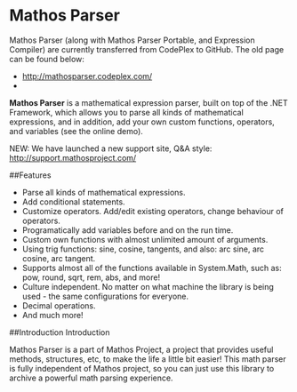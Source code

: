 Mathos Parser
=============
Mathos Parser (along with Mathos Parser Portable, and Expression Compiler) are currently transferred from CodePlex to GitHub. The old page can be found below:
* http://mathosparser.codeplex.com/
* 

**Mathos Parser** is a mathematical expression parser, built on top of the .NET Framework, which allows you to parse all kinds of mathematical expressions, and in addition, add your own custom functions, operators, and variables (see the online demo).

NEW: We have launched a new support site, Q&A style: http://support.mathosproject.com/

##Features

* Parse all kinds of mathematical expressions.
* Add conditional statements.
* Customize operators. Add/edit existing operators, change behaviour of operators.
* Programatically add variables before and on the run time.
* Custom own functions with almost unlimited amount of arguments.
* Using trig functions: sine, cosine, tangents, and also: arc sine, arc cosine, arc tangent.
* Supports almost all of the functions available in System.Math, such as: pow, round, sqrt, rem, abs, and more!
* Culture independent. No matter on what machine the library is being used - the same configurations for everyone.
* Decimal operations.
* And much more!

##Introduction
Introduction

Mathos Parser is a part of Mathos Project, a project that provides useful methods, structures, etc, to make the life a little bit easier! This math parser is fully independent of Mathos project, so you can just use this library to archive a powerful math parsing experience.
